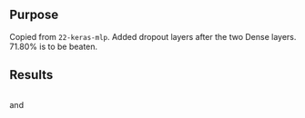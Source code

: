## Purpose

Copied from `22-keras-mlp`. Added dropout layers after the two Dense layers.
71.80% is to be beaten.

## Results


```

```

and

```

```
